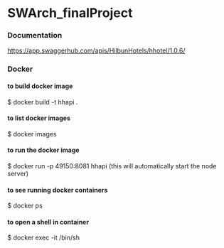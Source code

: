 # SWArch_finalProject

### Documentation
https://app.swaggerhub.com/apis/HilbunHotels/hhotel/1.0.6/  

### Docker
#### to build docker image
$ docker build -t hhapi .
#### to list docker images
$ docker images
#### to run the docker image
$ docker run -p 49150:8081 hhapi
(this will automatically start the node server)
#### to see running docker containers
$ docker ps
####  to open a shell in container
$ docker exec -it <container id from docker ps> /bin/sh
